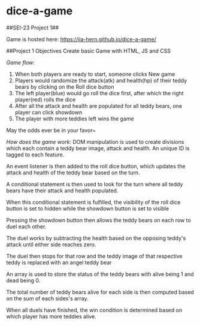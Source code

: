 # dice-a-game

##SEI-23 Project 1##

Game is hosted here: https://jia-hern.github.io/dice-a-game/

##Project 1 Objectives
Create basic Game with HTML, JS and CSS

_Game flow:_
1. When both players are ready to start, someone clicks New game
1. Players would randomize the attack(atk) and health(hp) of their teddy bears by clicking on the Roll dice button
1. The left player(blue) would go roll the dice first, after which the right player(red) rolls the dice 
1. After all the attack and health are populated for all teddy bears, one player can click showdown
1. The player with more teddies left wins the game

May the odds ever be in your favor~

_How does the game work:_
DOM manipulation is used to create divisions which each contain a teddy bear image, attack and health. An unique ID is tagged to each feature.

An event listener is then added to the roll dice button, which updates the attack and health of the teddy bear based on the turn.

A conditional statement is then used to look for the turn where all teddy bears have their attack and health populated.

When this conditional statement is fulfilled, the visibility of the roll dice button is set to hidden while the showdown button is set to visible

Pressing the showdown button then allows the teddy bears on each row to duel each other. 

The duel works by subtracting the health based on the opposing teddy's attack until either side reaches zero.

The duel then stops for that row and the teddy image of that respective teddy is replaced with an angel teddy bear

An array is used to store the status of the teddy bears with alive being 1 and dead being 0.

The total number of teddy bears alive for each side is then computed based on the sum of each sides's array.

When all duels have finished, the win condition is determined based on which player has more teddies alive.
